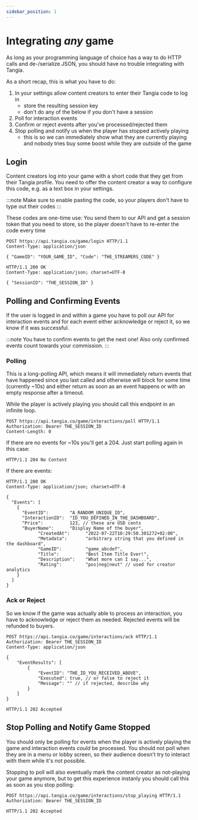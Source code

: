 ```yaml
---
sidebar_position: 1
---
```


# Integrating *any* game

As long as your programming language of choice has a way to do HTTP calls and de-/serialize JSON, you should have no trouble integrating with Tangia.

As a short recap, this is what you have to do:
1. In your settings allow content creators to enter their Tangia code to log in
   * store the resulting session key
   * don't do any of the below if you don't have a session
2. Poll for interaction events
3. Confirm or reject events after you've processed/rejected them
4. Stop polling and notify us when the player has stopped actively playing
   * this is so we can immediately show what they are currently playing and nobody tries buy some boost while they are outside of the game

## Login

Content creators log into your game with a short code that they get from their Tangia profile.
You need to offer the content creator a way to configure this code, e.g. as a text box in your settings.

:::note
Make sure to enable pasting the code, so your players don't have to type out their codes
:::

These codes are one-time use: You send them to our API and get a session token that you need to store, so the player doesn't have to re-enter the code every time

```http
POST https://api.tangia.co/game/login HTTP/1.1
Content-Type: application/json

{ "GameID": "YOUR_GAME_ID", "Code": "THE_STREAMERS_CODE" }
```

```http
HTTP/1.1 200 OK
Content-Type: application/json; charset=UTF-8

{ "SessionID": "THE_SESSION_ID" }
```

## Polling and Confirming Events

If the user is logged in and within a game you have to poll our API for interaction events and for each event either acknowledge or reject it, so we know if it was successful.

:::note
You have to confirm events to get the next one! Also only confirmed events count towards your commission.
:::

### Polling

This is a long-polling API, which means it will immediately return events that have happened since you last called and otherwise will block for some time (currently ~10s) and either return as soon as an event happens or with an empty response after a timeout.

While the player is actively playing you should call this endpoint in an infinite loop.

```http
POST https://api.tangia.co/game/interactions/poll HTTP/1.1
Authorization: Bearer THE_SESSION_ID
Content-Length: 0
```

If there are no events for ~10s you'll get a 204. Just start polling again in this case:
```http
HTTP/1.1 204 No Content
```

If there are events:
```http
HTTP/1.1 200 OK
Content-Type: application/json; charset=UTF-8

{
  "Events": [
    {
      "EventID":        "A_RANDOM_UNIQUE_ID",
      "InteractionID":  "ID_YOU_DEFINED_IN_THE_DASHBOARD",
      "Price":          123, // these are USD cents
      "BuyerName":      "Display Name of the buyer",
			"CreatedAt":      "2022-07-22T10:29:50.301272+02:00",
			"Metadata":       "arbitrary string that you defined in the dashboard",
			"GameID":         "game_abcdef",
			"Title":          "Best Item Title Ever!",
			"Description":    "What more can I say...",
			"Rating":         "pos|neg|neut" // used for creator analytics
    }
  ]
}
```

### Ack or Reject

So we know if the game was actually able to process an interaction, you have to acknowledge or reject them as needed. Rejected events will be refunded to buyers.

```http
POST https://api.tangia.co/game/interactions/ack HTTP/1.1
Authorization: Bearer THE_SESSION_ID
Content-Type: application/json

{
    "EventResults": [
        {
            "EventID": "THE_ID_YOU_RECEIVED_ABOVE",
            "Executed": true, // or false to reject it
            "Message": "" // if rejected, describe why
        }
    ]
}
```

```http
HTTP/1.1 202 Accepted
```

## Stop Polling and Notify Game Stopped

You should only be polling for events when the player is actively playing the game and interaction events _could_ be processed.
You should not poll when they are in a menu or lobby screen, so their audience doesn't try to interact with them while it's not possible.

Stopping to poll will also eventually mark the content creator as not-playing your game anymore, but to get this experience instanly you should call this as soon as you stop polling:

```http
POST https://api.tangia.co/game/interactions/stop_playing HTTP/1.1
Authorization: Bearer THE_SESSION_ID
```

```http
HTTP/1.1 202 Accepted
```
